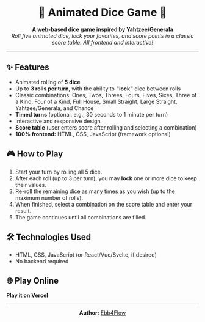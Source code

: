 <!-- Animated Dice Game README -->

<h1 align="center">🎲 Animated Dice Game 🎲</h1>
<p align="center">
  <b>A web-based dice game inspired by Yahtzee/Generala</b><br>
  <i>Roll five animated dice, lock your favorites, and score points in a classic score table. All frontend and interactive!</i>
</p>

<hr>

<h2>✨ Features</h2>
<ul>
  <li>Animated rolling of <b>5 dice</b></li>
  <li>Up to <b>3 rolls per turn</b>, with the ability to <b>"lock"</b> dice between rolls</li>
  <li>Classic combinations: Ones, Twos, Threes, Fours, Fives, Sixes, Three of a Kind, Four of a Kind, Full House, Small Straight, Large Straight, Yahtzee/Generala, and Chance</li>
  <li><b>Timed turns</b> (optional, e.g., 30 seconds to 1 minute per turn)</li>
  <li>Interactive and responsive design</li>
  <li><b>Score table</b> (user enters score after rolling and selecting a combination)</li>
  <li><b>100% frontend:</b> HTML, CSS, JavaScript (framework optional)</li>
</ul>

<h2>🎮 How to Play</h2>
<ol>
  <li>Start your turn by rolling all 5 dice.</li>
  <li>After each roll (up to 3 per turn), you may <b>lock</b> one or more dice to keep their values.</li>
  <li>Re-roll the remaining dice as many times as you wish (up to the maximum number of rolls).</li>
  <li>When finished, select a combination on the score table and enter your result.</li>
  <li>The game continues until all combinations are filled.</li>
</ol>

<h2>🛠️ Technologies Used</h2>
<ul>
  <li>HTML, CSS, JavaScript (or React/Vue/Svelte, if desired)</li>
  <li>No backend required</li>
</ul>

<h2>🌐 Play Online</h2>
<p>
  <a href="https://dicegame.vercel.app" target="_blank"><b>Play it on Vercel</b></a>
</p>

<hr>

<p align="center">
  <b>Author:</b> <a href="https://github.com/Ebb4Flow">Ebb4Flow</a>
</p>